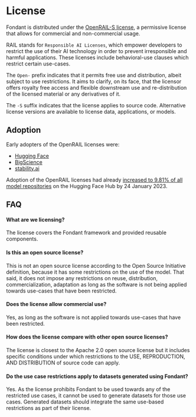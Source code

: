 # License

Fondant is distributed under the [OpenRAIL-S license](https://www.licenses.ai/source-code-license), 
a permissive license that allows for commercial and non-commercial usage.

RAIL stands for `Responsible AI Licenses`, which empower developers to restrict the use of their AI 
technology in order to prevent irresponsible and harmful applications. These licenses include 
behavioral-use clauses which restrict certain use-cases.

The `Open-` prefix indicates that it permits free use and distribution, albeit subject to use 
restrictions. It aims to clarify, on its face, that the licensor offers royalty free access and 
flexible downstream use and re-distribution of the licensed material or any derivatives of it.

The `-S` suffix indicates that the license applies to source code. Alternative license versions 
are available to license data, applications, or models.

## Adoption

Early adopters of the OpenRAIL licenses were:
- [Hugging Face](https://huggingface.co/blog/open_rail)
- [BigScience](https://bigscience.huggingface.co/blog/the-bigscience-rail-license)
- [stability.ai](https://stability.ai/blog/stable-diffusion-public-release#:~:text=The%20model,service%20on%20it.) 

Adoption of the OpenRAIL licenses had already 
[increased to 9.81% of all model repositories](https://openfuture.pubpub.org/pub/growth-of-responsible-ai-licensing/release/2) 
on the Hugging Face Hub by 24 January 2023.

## FAQ

#### What are we licensing?
The license covers the Fondant framework and provided reusable components.

#### Is this an open source license?
This is not an open source license according to the Open Source Initiative definition, because it 
has some restrictions on the use of the model. That said, it does not impose any restrictions on 
reuse, distribution, commercialization, adaptation as long as the software is not being applied 
towards use-cases that have been restricted.

#### Does the license allow commercial use?
Yes, as long as the software is not applied towards use-cases that have been restricted.

#### How does the license compare with other open source licenses?
The license is closest to the Apache 2.0 open source license but it includes specific conditions 
under which restrictions to the USE, REPRODUCTION, AND DISTRIBUTION of source code can apply.   

#### Do the use case restrictions apply to datasets generated using Fondant?
Yes. As the license prohibits Fondant to be used towards any of the restricted use cases, it cannot 
be used to generate datasets for those use cases. Generated datasets should integrate the same 
use-based restrictions as part of their license.
